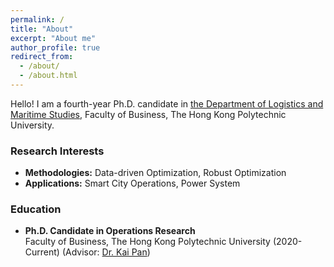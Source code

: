 ```yaml
---
permalink: /
title: "About"
excerpt: "About me"
author_profile: true
redirect_from: 
  - /about/
  - /about.html
---
```


Hello! I am a fourth-year Ph.D. candidate in [the Department of Logistics and Maritime Studies](https://www.polyu.edu.hk/lms), Faculty of Business, The Hong Kong Polytechnic University.

### Research Interests

* **Methodologies:**
Data-driven Optimization, Robust Optimization
* **Applications:**
Smart City Operations, Power System

### Education
* **Ph.D. Candidate in Operations Research**   
Faculty of Business, The Hong Kong Polytechnic University (2020-Current) (Advisor: [Dr. Kai Pan](https://sites.google.com/view/kaipanuf/home))
